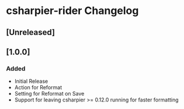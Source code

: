 <!-- Keep a Changelog guide -> https://keepachangelog.com -->

# csharpier-rider Changelog

## [Unreleased]

## [1.0.0]
### Added
- Initial Release
- Action for Reformat
- Setting for Reformat on Save
- Support for leaving csharpier >= 0.12.0 running for faster formatting


